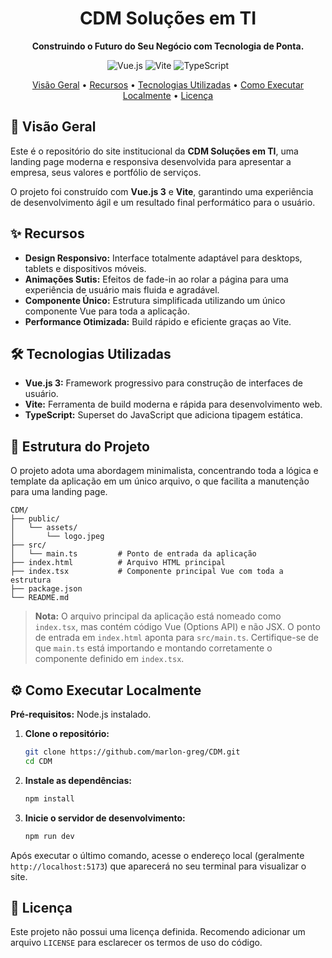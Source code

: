 <div align="center">
  <h1>CDM Soluções em TI</h1>
  <p><strong>Construindo o Futuro do Seu Negócio com Tecnologia de Ponta.</strong></p>

  <p>
    <img alt="Vue.js" src="https://img.shields.io/badge/Vue.js-35495E?style=for-the-badge&logo=vue.js&logoColor=4FC08D" />
    <img alt="Vite" src="https://img.shields.io/badge/Vite-646CFF?style=for-the-badge&logo=vite&logoColor=white" />
    <img alt="TypeScript" src="https://img.shields.io/badge/TypeScript-007ACC?style=for-the-badge&logo=typescript&logoColor=white" />
  </p>

  <p>
    <a href="#-visão-geral">Visão Geral</a> •
    <a href="#-recursos">Recursos</a> •
    <a href="#-tecnologias-utilizadas">Tecnologias Utilizadas</a> •
    <a href="#-como-executar-localmente">Como Executar Localmente</a> •
    <a href="#-licença">Licença</a>
  </p>
</div>
 
## 🚀 Visão Geral
 
Este é o repositório do site institucional da **CDM Soluções em TI**, uma landing page moderna e responsiva desenvolvida para apresentar a empresa, seus valores e portfólio de serviços.
 
O projeto foi construído com **Vue.js 3** e **Vite**, garantindo uma experiência de desenvolvimento ágil e um resultado final performático para o usuário.
 
<!--
## 🌐 Deploy

Acesse a versão ao vivo do projeto em: **[seusite.com.br](https://seusite.com.br)**
-->

## ✨ Recursos

- **Design Responsivo:** Interface totalmente adaptável para desktops, tablets e dispositivos móveis.
- **Animações Sutis:** Efeitos de fade-in ao rolar a página para uma experiência de usuário mais fluida e agradável.
- **Componente Único:** Estrutura simplificada utilizando um único componente Vue para toda a aplicação.
- **Performance Otimizada:** Build rápido e eficiente graças ao Vite.

## 🛠️ Tecnologias Utilizadas

- **Vue.js 3:** Framework progressivo para construção de interfaces de usuário.
- **Vite:** Ferramenta de build moderna e rápida para desenvolvimento web.
- **TypeScript:** Superset do JavaScript que adiciona tipagem estática.

## 📁 Estrutura do Projeto

O projeto adota uma abordagem minimalista, concentrando toda a lógica e template da aplicação em um único arquivo, o que facilita a manutenção para uma landing page.

```
CDM/
├── public/
│   └── assets/
│       └── logo.jpeg
├── src/
│   └── main.ts         # Ponto de entrada da aplicação
├── index.html          # Arquivo HTML principal
├── index.tsx           # Componente principal Vue com toda a estrutura
├── package.json
└── README.md
```

> **Nota:** O arquivo principal da aplicação está nomeado como `index.tsx`, mas contém código Vue (Options API) e não JSX. O ponto de entrada em `index.html` aponta para `src/main.ts`. Certifique-se de que `main.ts` está importando e montando corretamente o componente definido em `index.tsx`.

## ⚙️ Como Executar Localmente

**Pré-requisitos:** Node.js instalado.

1. **Clone o repositório:**

   ```bash
   git clone https://github.com/marlon-greg/CDM.git
   cd CDM
   ```

2. **Instale as dependências:**
   ```bash
   npm install
   ```
3. **Inicie o servidor de desenvolvimento:**
   ```bash
   npm run dev
   ```

Após executar o último comando, acesse o endereço local (geralmente `http://localhost:5173`) que aparecerá no seu terminal para visualizar o site.

## 📄 Licença

Este projeto não possui uma licença definida. Recomendo adicionar um arquivo `LICENSE` para esclarecer os termos de uso do código.
